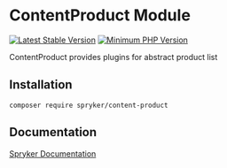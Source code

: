 # ContentProduct Module
[![Latest Stable Version](https://poser.pugx.org/spryker/content-product/v/stable.svg)](https://packagist.org/packages/spryker/content-product)
[![Minimum PHP Version](https://img.shields.io/badge/php-%3E%3D%208.3-8892BF.svg)](https://php.net/)

ContentProduct provides plugins for abstract product list

## Installation

```
composer require spryker/content-product
```

## Documentation

[Spryker Documentation](https://docs.spryker.com)
